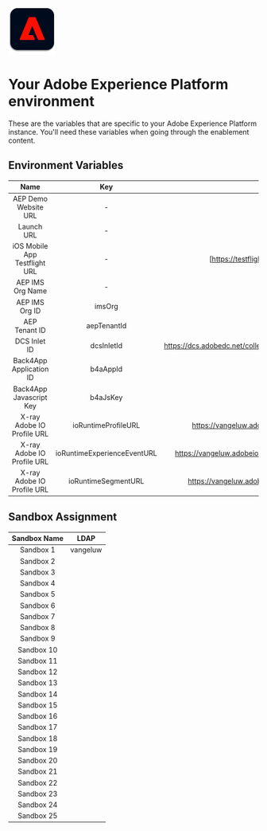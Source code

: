
![Platform](./platformlogo.png)

# Your Adobe Experience Platform environment

These are the variables that are specific to your Adobe Experience Platform instance. You'll need these variables when going through the enablement content.

## Environment Variables

| Name     | Key | Value       |
|:-------------:| :---------------:|:---------------:|
| AEP Demo Website URL |-| [https://aepdemo.net ](https://aepdemo.net)|
| Launch URL |-| [https://launch.adobe.com ](https://launch.adobe.com)|
| iOS Mobile App Testflight URL |-| [https://testflight.apple.com/join/oKydQgg1](https://testflight.apple.com/join/oKydQgg1)|
| AEP IMS Org Name         |-| Experience Platform International Demo|
| AEP IMS Org ID         |imsOrg| A71C5A0C536804740A490D44@AdobeOrg|
| AEP Tenant ID         | aepTenantId | \_apac\_sc |
| DCS Inlet ID         | dcsInletId | https://dcs.adobedc.net/collection/ab472ca505733adc90e4e917200284f6adff234a8fae731b6ffa31d06604c1fb  |
| Back4App Application ID        |b4aAppId| hgJBdVOS2efdsjfJCn6qXXOxT5jJFzialLAHJixD9 |
| Back4App Javascript Key       |b4aJsKey| LgZYoUSHabVv5jdndbzbdoXhFoTRG7x7vw2ZE29pyPP |
| X-ray Adobe IO Profile URL       |ioRuntimeProfileURL| https://vangeluw.adobeio-static.net/api/v1/web/aepxrayINTDEMO-1.0/getAEPProfileInfoXray.json |
| X-ray Adobe IO Profile URL       |ioRuntimeExperienceEventURL| https://vangeluw.adobeio-static.net/api/v1/web/aepxrayINTDEMO-1.0/getAEPExperienceEventInfoXray.json |
| X-ray Adobe IO Profile URL       |ioRuntimeSegmentURL| https://vangeluw.adobeio-static.net/api/v1/web/aepxrayINTDEMO-1.0/getAEPSegmentInfoXray.json |


## Sandbox Assignment

| Sandbox Name     | LDAP       | 
|:-------------:| :---------------:|
| Sandbox 1 |vangeluw|1|
| Sandbox 2 ||
| Sandbox 3 ||
| Sandbox 4 ||
| Sandbox 5 ||
| Sandbox 6 ||
| Sandbox 7 ||
| Sandbox 8 ||
| Sandbox 9 ||
| Sandbox 10 ||
| Sandbox 11 ||
| Sandbox 12 ||
| Sandbox 13 ||
| Sandbox 14 ||
| Sandbox 15 ||
| Sandbox 16 ||
| Sandbox 17 ||
| Sandbox 18 ||
| Sandbox 19 ||
| Sandbox 20 ||
| Sandbox 21 ||
| Sandbox 22 ||
| Sandbox 23 ||
| Sandbox 24 ||
| Sandbox 25 ||





